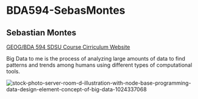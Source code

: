# BDA594-SebasMontes

## Sebastian Montes

[GEOG/BDA 594 SDSU Course Cirriculum Website](https://catalog.sdsu.edu/preview_course_nopop.php?catoid=9&coid=64505)

Big Data to me is the process of analyzing large amounts of data to find patterns and trends among humans using different types of computational tools.


![stock-photo-server-room-d-illustration-with-node-base-programming-data-design-element-concept-of-big-data-1024337068](https://github.com/CbassSDSU/BDA594-SebasMontes/assets/143293200/975d5956-4928-4850-83bc-66fbe345825b)



